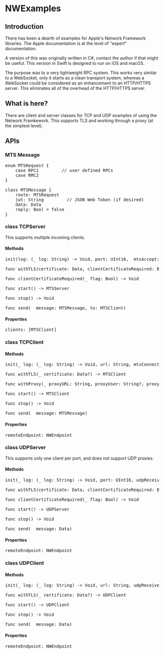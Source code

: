 # NWExamples

## Introduction

There has been a dearth of examples for Apple's Network Framework libraries. The Apple documentation is at the level of "expert" documentation. 

A version of this was originally written in C#, contact the author if that might be useful.
This version in Swift is designed to run on iOS and macOS. 

The purpose was to a very lightweight RPC system. This works very similar to a WebSocket, only it starts as a clean transport system, whereas a WebSocket could be considered as an enhancement to an HTTP/HTTPS server. This eliminates all of the overhead of the HTTP/HTTPS server.

## What is here?

There are client and server classes for TCP and UDP examples of using the Network Framkework. This supports TLS and working through a proxy (at the simplest level).

## APIs

### MTS Message

<pre>
enum MTSRequest {
    case RPC1         // user defined RPCs
    case RMC2
}
    
class MTSMessage {
    route: MTSRequest
    jwt: String         // JSON Web Token (if desired)
    data: Data 
    reply: Bool = false
}
</pre>

### class TCPServer

This supports multiple incoming clients. 

#### Methods
<pre>
init(log: (_ log: String) -> Void, port: UInt16,  mtsAccept: (_ from: MTSClient) -> Void, mtsReceive: (_ from: MTSClient, receive: MTSMessage) -> Void)

func withTLS(certificate: Data, clientCertificateRequired: Bool = false) -> MTSServer

func clientCertificateRequired(_ flag: Bool) -> Void

func start() -> MTSServer

func stop() -> Void

func send(_ message: MTSMessage, to: MTSClient)
</pre>

#### Properties
<pre>
clients: [MTSClient]
</pre>

### class TCPClient

#### Methods
<pre>
init(_ log: (_ log: String) -> Void, url: String, mtsConnect: () -> Void, mtsReceive: (_ receive: MTSMessage) -> Void, mtsDisconnect: () -> Void) 

func withTLS(_ certificate: Data?) -> MTSClient

func withProxy(_ proxyURL: String, proxyUser: String?, proxyPassword: String?) -> MTSClient

func start() -> MTSClient

func stop() -> Void

func send(_ message: MTSMessage)
</pre>

#### Properties
<pre>
remoteEndpoint: NWEndpoint
</pre>


### class UDPServer

This supports only one client per port, and does not support UDP proxies.

#### Methods
<pre>
init(_ log: (_ log: String) -> Void, port: UInt16, udpReceive: (_ from: UDPClient, _ receive: Data) -> Void)

func withTLS(certificate: Data, clientCertificateRequired: Bool = false) -> UDPServer

func clientCertificateRequired(_ flag: Bool) -> Void

func start() -> UDPServer

func stop() -> Void

func send(_ message: Data)
</pre>

#### Properties
<pre>
remoteEndpoint: NWEndpoint
</pre>

### class UDPClient

#### Methods
<pre>
init(_ log: (_ log: String) -> Void, url: String, udpReceive: (_ receive: Data) -> Void)

func withTLS(_ certificate: Data?) -> UDPClient

func start() -> UDPClient

func stop() -> Void

func send(_ message: Data)
</pre>

#### Properties
<pre>
remoteEndpoint: NWEndpoint
</pre>
